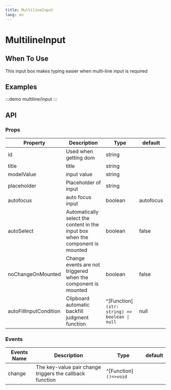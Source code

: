 ```yaml
---
title: MultilineInput
lang: en
---
```

# MultilineInput

## When To Use

This input box makes typing easier when multi-line input is required

## Examples

:::demo
multiline/input
:::

## API

### Props

| Property               | Description                                                                     | Type                                          | default   |
| ---------------------- | ------------------------------------------------------------------------------- | --------------------------------------------- | --------- |
| id                     | Used when getting dom                                                           | string                                        |           |
| title                  | title                                                                           | string                                        |           |
| modelValue             | input value                                                                     | string                                        |           |
| placeholder            | Placeholder of input                                                            | string                                        |           |
| autofocus              | auto focus input                                                                | boolean                                       | autofocus |
| autoSelect             | Automatically select the content in the input box when the component is mounted | boolean                                       | false     |
| noChangeOnMounted      | Change events are not triggered when the component is mounted                   | boolean                                       | false     |
| autoFillInputCondition | Clipboard automatic backfill judgment function                                  | ^[Function]`(str: string) => boolean \| null` | null      |

### Events

| Events Name | Description                                              | Type                  | default |
| ----------- | -------------------------------------------------------- | --------------------- | ------- |
| change      | The key-value pair change triggers the callback function | ^[Function]`()=>void` |         |
